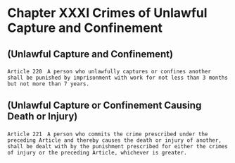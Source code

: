 # Chapter XXXI Crimes of Unlawful Capture and Confinement

## (Unlawful Capture and Confinement)
```
Article 220　A person who unlawfully captures or confines another shall be punished by imprisonment with work for not less than 3 months but not more than 7 years.
```
## (Unlawful Capture or Confinement Causing Death or Injury)
```
Article 221　A person who commits the crime prescribed under the preceding Article and thereby causes the death or injury of another, shall be dealt with by the punishment prescribed for either the crimes of injury or the preceding Article, whichever is greater.
```
